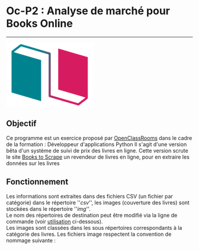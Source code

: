 # Oc-P2 : Analyse de marché pour Books Online 

---
![logo](logo/Logo.png)

## Objectif
Ce programme est un exercice proposé par [OpenClassRooms](https://openclassrooms.com/fr/) dans le cadre de la formation :
Développeur d'applications Python
Il s'agit d'une version bêta d'un système de suivi de prix des livres en ligne.
Cette version scrute le site [Books to Scrape](http://books.toscrape.com/) un revendeur de livres en ligne, 
pour en extraire les données sur les livres

## Fonctionnement
Les informations sont extraites dans des fichiers CSV (un fichier par catégorie) dans le répertoire ''_csv_'',
les images (couverture des livres) sont stockées dans le répertoire ''_img_''. </br>
Le nom des répertoires de destination peut être modifié via la ligne de commande 
(voir [utilisation](#Utilisation) ci-dessous). </br>
Les images sont classées dans les sous répertoires correspondants à la catégorie des livres.
Les fichiers image respectent la convention de nommage suivante : <title>.png </br>
<title> correspond aux 40 premiers caractères du titre du livre.

---

## Installation
```bash
# Creer l'environnement virtuel
python -m venv env
source env/bin/activate

# cloner le projet
git clone https://github.com/Slb59/Oc-P2.git
cd Oc-P2

# installer les dépendances
pip install -r requirements.txt

# executer le programme
python scrape.py
```
---

## Utilisation

Vous pouver lancer le programme sans paramètre. Les fichiers csv et images générés seront alors stockés respectivement
dans les répertoires csv et img
```shell
python scrape.py
```

Il est possible de préciser les répertoires de destination
```shell
python scrape.py --csv-dir mon_rep_csv --img-dir mon_rep_csv
```
---

## License



